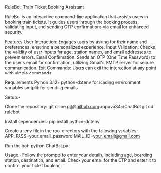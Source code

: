 RuleBot: Train Ticket Booking Assistant

RuleBot is an interactive command-line application that assists users in booking train tickets. It guides users through the booking process, validating input, and sending OTP confirmations via email for enhanced security.

Features
User Interaction: Engages users by asking for their name and preferences, ensuring a personalized experience.
Input Validation: Checks the validity of user inputs for age, station names, and email addresses to prevent errors.
Email Confirmation: Sends an OTP (One Time Password) to the user's email for confirmation, utilizing Gmail's SMTP server for secure communication.
Exit Commands: Users can exit the interaction at any point with simple commands.

Requirements
Python 3.12+
python-dotenv for loading environment variables
smtplib for sending emails

Setup:-

Clone the repository:
git clone git@github.com:appuva345/ChatBot.git
cd rulebot

Install dependencies:
pip install python-dotenv

Create a .env file in the root directory with the following variables:
APP_PASS=your_email_password
MAIL_ID=your_email@gmail.com

Run the bot:
python ChatBot.py

Usage:-
Follow the prompts to enter your details, including age, boarding station, destination, and email.
Check your email for the OTP and enter it to confirm your ticket booking.
